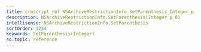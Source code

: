 ```yaml
---
title: crmscript_ref_NSArchiveRestrictionInfo_SetParenthesis_Integer_p_0
description: NSArchiveRestrictionInfo.SetParenthesis(Integer p_0)
intellisense: NSArchiveRestrictionInfo.SetParenthesis
sortOrder: 1234
keywords: SetParenthesis(Integer)
so.topic: reference
---
```





